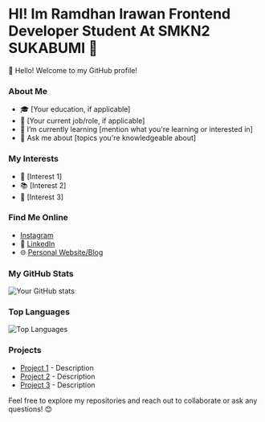 # HI! Im Ramdhan Irawan Frontend Developer Student At SMKN2 SUKABUMI 👋

👋 Hello! Welcome to my GitHub profile!

### About Me

- 🎓 [Your education, if applicable]
- 💼 [Your current job/role, if applicable]
- 🌱 I’m currently learning [mention what you're learning or interested in]
- 💬 Ask me about [topics you're knowledgeable about]

### My Interests

- 🚀 [Interest 1]
- 📚 [Interest 2]
- 🎨 [Interest 3]

### Find Me Online

-  [Instagram](https://twitter.com/your_username)
- 💼 [LinkedIn](https://linkedin.com/in/your_username)
- 🌐 [Personal Website/Blog](https://eldazy.vercel.app/)

### My GitHub Stats

![Your GitHub stats](https://github-readme-stats.vercel.app/api?username=your_username&show_icons=true&theme=radical)

### Top Languages

![Top Languages](https://github-readme-stats.vercel.app/api/top-langs/?username=your_username&layout=compact&theme=radical)

### Projects

- [Project 1](https://github.com/your_username/project1) - Description
- [Project 2](https://github.com/your_username/project2) - Description
- [Project 3](https://github.com/your_username/project3) - Description

Feel free to explore my repositories and reach out to collaborate or ask any questions! 😊
